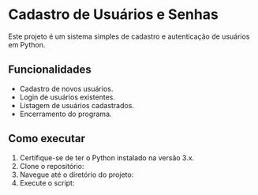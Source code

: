 # Cadastro de Usuários e Senhas

Este projeto é um sistema simples de cadastro e autenticação de usuários em Python.

## Funcionalidades

- Cadastro de novos usuários.
- Login de usuários existentes.
- Listagem de usuários cadastrados.
- Encerramento do programa.

## Como executar

1. Certifique-se de ter o Python instalado na versão 3.x.
2. Clone o repositório:
3.  Navegue até o diretório do projeto:
4.  Execute o script:
